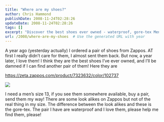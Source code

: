 ```yaml
---
title: "Where are my shoes?"
author: Chris Hammond
publishDate: 2008-11-24T02:28:26
updateDate: 2008-11-24T02:28:26
tags: []
excerpt: "Discover the best shoes ever owned - waterproof, gore-tex Men's Size 13 at Zappos. Find them here: [Product Link]. Let's help locate the perfect pair!"
url: /2008/where-are-my-shoes  # Use the generated URL with year
---
```

<p>A year ago (yesterday actually) I ordered a pair of shoes from Zappos. AT first I really didn’t care for them, I almost sent them back. But now, a year later, I love them! I think they are the best shoes I’ve ever owned, and I’ll be damned if I can find another pair of them! Here they are</p>  <p><a title="https://zeta.zappos.com/product/7323632/color/102737" href="https://zeta.zappos.com/product/7323632/color/102737">https://zeta.zappos.com/product/7323632/color/102737</a></p>  <p><img src="https://www.zappos.com/images/732/7323632/7769-430030-d.jpg" /> </p>  <p>I need a men’s size 13, if you see them somewhere available, buy a pair, send them my way! There are some look alikes on Zappos but not of the real thing in my size. The difference between the look alikes and these is the gore-tex. The pair I have are waterproof and I love them, please help me find them, please!</p>

